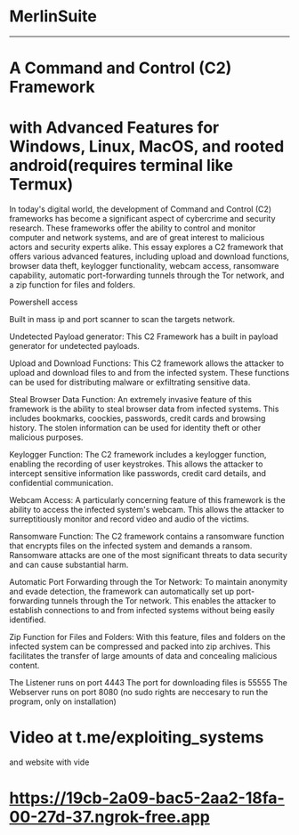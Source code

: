 # MerlinSuite
-------------------------------------------------------------------------------------------------------------
# A Command and Control (C2) Framework
# with Advanced Features for Windows, Linux, MacOS, and rooted android(requires terminal like Termux)

In today's digital world, the development of Command and Control (C2) frameworks has become a significant
aspect of cybercrime and security research. These frameworks offer the ability to control and monitor computer
and network systems, and are of great interest to malicious actors and security experts alike. This essay
explores a C2 framework that offers various advanced features, including upload and download functions,
browser data theft, keylogger functionality, webcam access, ransomware capability, automatic port-forwarding
tunnels through the Tor network, and a zip function for files and folders.

Powershell access

Built in mass ip and port scanner to scan the targets network.

Undetected Payload generator:
This C2 Framework has a built in payload generator for undetected payloads.

Upload and Download Functions:
This C2 framework allows the attacker to upload and download files to and from the infected system. These
functions can be used for distributing malware or exfiltrating sensitive data.

Steal Browser Data Function:
An extremely invasive feature of this framework is the ability to steal browser data from infected systems.
This includes bookmarks, coockies, passwords, credit cards and browsing history. The stolen information can be used
for identity theft or other malicious purposes.

Keylogger Function:
The C2 framework includes a keylogger function, enabling the recording of user keystrokes. This allows the
attacker to intercept sensitive information like passwords, credit card details, and confidential communication.

Webcam Access: A particularly concerning feature of this framework is the ability to access the infected
system's webcam. This allows the attacker to surreptitiously monitor and record video and audio of the victims.

Ransomware Function: The C2 framework contains a ransomware function that encrypts files on the infected system
and demands a ransom. Ransomware attacks are one of the most significant threats to data security and can cause
substantial harm.

Automatic Port Forwarding through the Tor Network:
To maintain anonymity and evade detection, the framework can automatically set up port-forwarding tunnels through
the Tor network. This enables the attacker to establish connections to and from infected systems without being
easily identified.

Zip Function for Files and Folders:
With this feature, files and folders on the infected system can be compressed and packed into zip archives. This
facilitates the transfer of large amounts of data and concealing malicious content.

The Listener runs on port 4443
The port for downloading files is 55555
The Webserver runs on port 8080
(no sudo rights are neccesary to run the program, only on installation)

# Video at t.me/exploiting_systems
and website with vide
# https://19cb-2a09-bac5-2aa2-18fa-00-27d-37.ngrok-free.app
